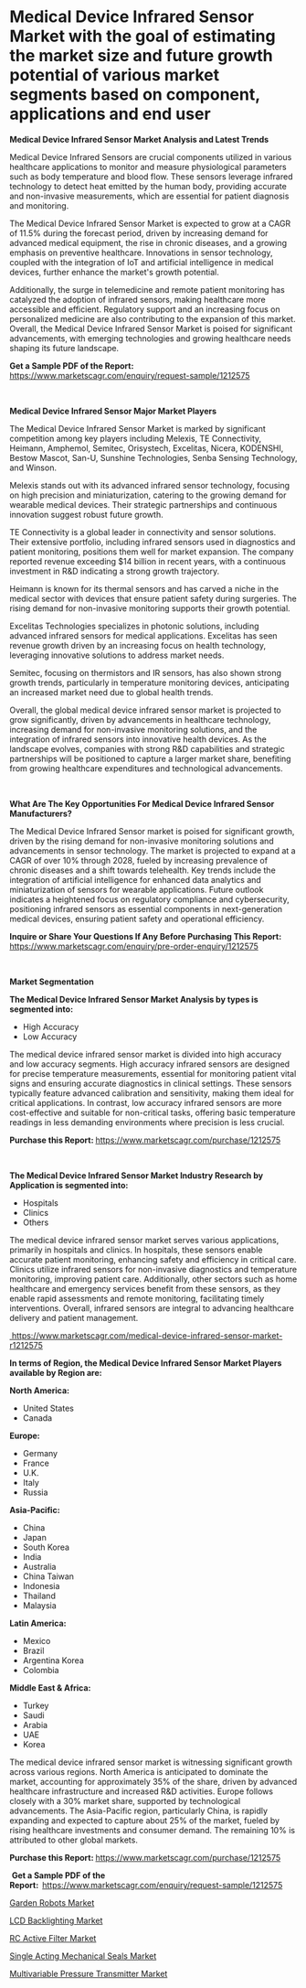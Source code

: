 <p><h1>Medical Device Infrared Sensor Market with the goal of estimating the market size and future growth potential of various market segments based on component, applications and end user</h1></p><p><strong>Medical Device Infrared Sensor Market Analysis and Latest Trends</strong></p>
<p><p>Medical Device Infrared Sensors are crucial components utilized in various healthcare applications to monitor and measure physiological parameters such as body temperature and blood flow. These sensors leverage infrared technology to detect heat emitted by the human body, providing accurate and non-invasive measurements, which are essential for patient diagnosis and monitoring.</p><p>The Medical Device Infrared Sensor Market is expected to grow at a CAGR of 11.5% during the forecast period, driven by increasing demand for advanced medical equipment, the rise in chronic diseases, and a growing emphasis on preventive healthcare. Innovations in sensor technology, coupled with the integration of IoT and artificial intelligence in medical devices, further enhance the market's growth potential. </p><p>Additionally, the surge in telemedicine and remote patient monitoring has catalyzed the adoption of infrared sensors, making healthcare more accessible and efficient. Regulatory support and an increasing focus on personalized medicine are also contributing to the expansion of this market. Overall, the Medical Device Infrared Sensor Market is poised for significant advancements, with emerging technologies and growing healthcare needs shaping its future landscape.</p></p>
<p><strong>Get a Sample PDF of the Report:&nbsp;</strong> <a href="https://www.marketscagr.com/enquiry/request-sample/1212575?utm_campaign=1177&utm_medium=2&utm_source=Github&utm_content=ia&utm_term=06102024&utm_id=medical-device-infrared-sensor">https://www.marketscagr.com/enquiry/request-sample/1212575</a></p>
<p>&nbsp;</p>
<p><strong>Medical Device Infrared Sensor Major Market Players</strong></p>
<p><p>The Medical Device Infrared Sensor Market is marked by significant competition among key players including Melexis, TE Connectivity, Heimann, Amphemol, Semitec, Orisystech, Excelitas, Nicera, KODENSHI, Bestow Mascot, San-U, Sunshine Technologies, Senba Sensing Technology, and Winson. </p><p>Melexis stands out with its advanced infrared sensor technology, focusing on high precision and miniaturization, catering to the growing demand for wearable medical devices. Their strategic partnerships and continuous innovation suggest robust future growth.</p><p>TE Connectivity is a global leader in connectivity and sensor solutions. Their extensive portfolio, including infrared sensors used in diagnostics and patient monitoring, positions them well for market expansion. The company reported revenue exceeding $14 billion in recent years, with a continuous investment in R&D indicating a strong growth trajectory.</p><p>Heimann is known for its thermal sensors and has carved a niche in the medical sector with devices that ensure patient safety during surgeries. The rising demand for non-invasive monitoring supports their growth potential.</p><p>Excelitas Technologies specializes in photonic solutions, including advanced infrared sensors for medical applications. Excelitas has seen revenue growth driven by an increasing focus on health technology, leveraging innovative solutions to address market needs.</p><p>Semitec, focusing on thermistors and IR sensors, has also shown strong growth trends, particularly in temperature monitoring devices, anticipating an increased market need due to global health trends.</p><p>Overall, the global medical device infrared sensor market is projected to grow significantly, driven by advancements in healthcare technology, increasing demand for non-invasive monitoring solutions, and the integration of infrared sensors into innovative health devices. As the landscape evolves, companies with strong R&D capabilities and strategic partnerships will be positioned to capture a larger market share, benefiting from growing healthcare expenditures and technological advancements.</p></p>
<p>&nbsp;</p>
<p><strong>What Are The Key Opportunities For Medical Device Infrared Sensor Manufacturers?</strong></p>
<p><p>The Medical Device Infrared Sensor market is poised for significant growth, driven by the rising demand for non-invasive monitoring solutions and advancements in sensor technology. The market is projected to expand at a CAGR of over 10% through 2028, fueled by increasing prevalence of chronic diseases and a shift towards telehealth. Key trends include the integration of artificial intelligence for enhanced data analytics and miniaturization of sensors for wearable applications. Future outlook indicates a heightened focus on regulatory compliance and cybersecurity, positioning infrared sensors as essential components in next-generation medical devices, ensuring patient safety and operational efficiency.</p></p>
<p><strong>Inquire or Share Your Questions If Any Before Purchasing This Report:</strong> <a href="https://www.marketscagr.com/enquiry/pre-order-enquiry/1212575?utm_campaign=1177&utm_medium=2&utm_source=Github&utm_content=ia&utm_term=06102024&utm_id=medical-device-infrared-sensor">https://www.marketscagr.com/enquiry/pre-order-enquiry/1212575</a></p>
<p>&nbsp;</p>
<p><strong>Market Segmentation</strong></p>
<p><strong>The Medical Device Infrared Sensor Market Analysis by types is segmented into:</strong></p>
<p><ul><li>High Accuracy</li><li>Low Accuracy</li></ul></p>
<p><p>The medical device infrared sensor market is divided into high accuracy and low accuracy segments. High accuracy infrared sensors are designed for precise temperature measurements, essential for monitoring patient vital signs and ensuring accurate diagnostics in clinical settings. These sensors typically feature advanced calibration and sensitivity, making them ideal for critical applications. In contrast, low accuracy infrared sensors are more cost-effective and suitable for non-critical tasks, offering basic temperature readings in less demanding environments where precision is less crucial.</p></p>
<p><strong>Purchase this Report:&nbsp;</strong><a href="https://www.marketscagr.com/purchase/1212575?utm_campaign=1177&utm_medium=2&utm_source=Github&utm_content=ia&utm_term=06102024&utm_id=medical-device-infrared-sensor">https://www.marketscagr.com/purchase/1212575</a></p>
<p>&nbsp;</p>
<p><strong>The Medical Device Infrared Sensor Market Industry Research by Application is segmented into:</strong></p>
<p><ul><li>Hospitals</li><li>Clinics</li><li>Others</li></ul></p>
<p><p>The medical device infrared sensor market serves various applications, primarily in hospitals and clinics. In hospitals, these sensors enable accurate patient monitoring, enhancing safety and efficiency in critical care. Clinics utilize infrared sensors for non-invasive diagnostics and temperature monitoring, improving patient care. Additionally, other sectors such as home healthcare and emergency services benefit from these sensors, as they enable rapid assessments and remote monitoring, facilitating timely interventions. Overall, infrared sensors are integral to advancing healthcare delivery and patient management.</p></p>
<p><a href="https://www.marketscagr.com/medical-device-infrared-sensor-market-r1212575?utm_campaign=1177&utm_medium=2&utm_source=Github&utm_content=ia&utm_term=06102024&utm_id=medical-device-infrared-sensor">&nbsp;https://www.marketscagr.com/medical-device-infrared-sensor-market-r1212575</a></p>
<p><strong>In terms of Region, the Medical Device Infrared Sensor Market Players available by Region are:</strong></p>
<p>
    <p> <strong> North America: </strong>
        <ul>
            <li>United States</li>
            <li>Canada</li>
        </ul>
        </p> 
    <p> <strong> Europe: </strong>
        <ul>
            <li>Germany</li>
            <li>France</li>
            <li>U.K.</li>
            <li>Italy</li>
            <li>Russia</li>
        </ul>
        </p> 
    <p> <strong> Asia-Pacific: </strong>
        <ul>
            <li>China</li>
            <li>Japan</li>
            <li>South Korea</li>
            <li>India</li>
            <li>Australia</li>
            <li>China Taiwan</li>
            <li>Indonesia</li>
            <li>Thailand</li>
            <li>Malaysia</li>
        </ul>
        </p> 
    <p> <strong> Latin America: </strong>
        <ul>
            <li>Mexico</li>
            <li>Brazil</li>
            <li>Argentina Korea</li>
            <li>Colombia</li>
        </ul>
        </p> 
    <p> <strong> Middle East & Africa: </strong>
        <ul>
            <li>Turkey</li>
            <li>Saudi</li>
            <li>Arabia</li>
            <li>UAE</li>
            <li>Korea</li>
        </ul>
    </p>
    </p>
<p><p>The medical device infrared sensor market is witnessing significant growth across various regions. North America is anticipated to dominate the market, accounting for approximately 35% of the share, driven by advanced healthcare infrastructure and increased R&D activities. Europe follows closely with a 30% market share, supported by technological advancements. The Asia-Pacific region, particularly China, is rapidly expanding and expected to capture about 25% of the market, fueled by rising healthcare investments and consumer demand. The remaining 10% is attributed to other global markets.</p></p>
<p><strong>Purchase this Report: </strong><a href="https://www.marketscagr.com/purchase/1212575?utm_campaign=1177&utm_medium=2&utm_source=Github&utm_content=ia&utm_term=06102024&utm_id=medical-device-infrared-sensor">https://www.marketscagr.com/purchase/1212575</a></p>
<p>&nbsp;<strong>Get a Sample PDF of the Report:&nbsp;&nbsp;</strong><a href="https://www.marketscagr.com/enquiry/request-sample/1212575?utm_campaign=1177&utm_medium=2&utm_source=Github&utm_content=ia&utm_term=06102024&utm_id=medical-device-infrared-sensor">https://www.marketscagr.com/enquiry/request-sample/1212575</a></p>
<p><strong></strong></p>
<p><p><a href="https://www.linkedin.com/pulse/decoding-garden-robots-industry-dynamics-strategic-imperatives-mhiec?utm_campaign=1177&utm_medium=2&utm_source=Github&utm_content=ia&utm_term=06102024&utm_id=medical-device-infrared-sensor">Garden Robots Market</a></p><p><a href="https://www.linkedin.com/pulse/lcd-backlighting-market-outlook-share-analysis-growth-2ov4e?utm_campaign=1177&utm_medium=2&utm_source=Github&utm_content=ia&utm_term=06102024&utm_id=medical-device-infrared-sensor">LCD Backlighting Market</a></p><p><a href="https://www.linkedin.com/pulse/opportunities-challenges-rc-active-filter-market-strategic-8jyje?utm_campaign=1177&utm_medium=2&utm_source=Github&utm_content=ia&utm_term=06102024&utm_id=medical-device-infrared-sensor">RC Active Filter Market</a></p><p><a href="https://github.com/provorikovar/Market-Research-Report-List-6/blob/main/single-acting-mechanical-seals-market.md?utm_campaign=1177&utm_medium=2&utm_source=Github&utm_content=ia&utm_term=06102024&utm_id=medical-device-infrared-sensor">Single Acting Mechanical Seals Market</a></p><p><a href="https://www.linkedin.com/pulse/strategic-roadmap-global-multivariable-pressure-transmitter-market-u4qec?utm_campaign=1177&utm_medium=2&utm_source=Github&utm_content=ia&utm_term=06102024&utm_id=medical-device-infrared-sensor">Multivariable Pressure Transmitter Market</a></p></p>